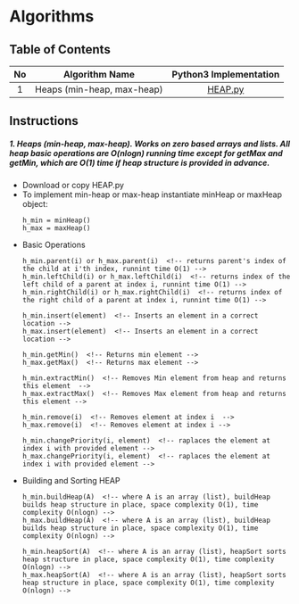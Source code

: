 # Algorithms

## Table of Contents

No | Algorithm Name | Python3 Implementation
:---: | :-----------------------------: | :-----------:
1 | Heaps (min-heap, max-heap) | [HEAP.py](/HEAP.py)


## Instructions

##### 1. Heaps (min-heap, max-heap). Works on zero based arrays and lists. All heap basic operations are O(nlogn) running time except for getMax and getMin, which are O(1) time if heap structure is provided in advance.

* Download or copy HEAP.py
* To implement min-heap or max-heap instantiate minHeap or maxHeap object:
    ```
    h_min = minHeap()
    h_max = maxHeap()
    ```
* Basic Operations
    ```
    h_min.parent(i) or h_max.parent(i)  <!-- returns parent's index of the child at i'th index, runnint time O(1) -->
    h_min.leftChild(i) or h_max.leftChild(i)  <!-- returns index of the left child of a parent at index i, runnint time O(1) -->
    h_min.rightChild(i) or h_max.rightChild(i)  <!-- returns index of the right child of a parent at index i, runnint time O(1) -->
    
    h_min.insert(element)  <!-- Inserts an element in a correct location -->
    h_max.insert(element)  <!-- Inserts an element in a correct location -->

    h_min.getMin()  <!-- Returns min element -->
    h_max.getMax()  <!-- Returns max element -->

    h_min.extractMin()  <!-- Removes Min element from heap and returns this element  -->
    h_max.extractMax()  <!-- Removes Max element from heap and returns this element -->

    h_min.remove(i)  <!-- Removes element at index i  -->
    h_max.remove(i)  <!-- Removes element at index i -->

    h_min.changePriority(i, element)  <!-- raplaces the element at index i with provided element -->
    h_max.changePriority(i, element)  <!-- raplaces the element at index i with provided element -->
    ```
* Building and Sorting HEAP
    ```
    h_min.buildHeap(A)  <!-- where A is an array (list), buildHeap builds heap structure in place, space complexity O(1), time complexity O(nlogn) -->
    h_max.buildHeap(A)  <!-- where A is an array (list), buildHeap builds heap structure in place, space complexity O(1), time complexity O(nlogn) -->

    h_min.heapSort(A)  <!-- where A is an array (list), heapSort sorts heap structure in place, space complexity O(1), time complexity O(nlogn) -->
    h_max.heapSort(A)  <!-- where A is an array (list), heapSort sorts heap structure in place, space complexity O(1), time complexity O(nlogn) -->
    ```
    
